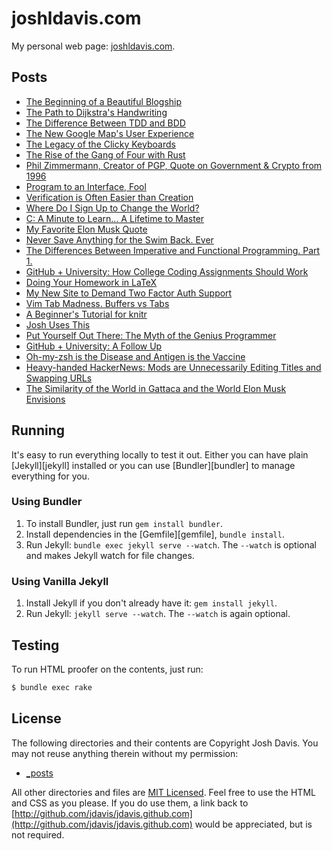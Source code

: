 joshldavis.com
==============

My personal web page: [joshldavis.com](http://joshldavis.com).

## Posts

- [The Beginning of a Beautiful Blogship][post1]
- [The Path to Dijkstra's Handwriting][post2]
- [The Difference Between TDD and BDD][post3]
- [The New Google Map's User Experience][post4]
- [The Legacy of the Clicky Keyboards][post5]
- [The Rise of the Gang of Four with Rust][post6]
- [Phil Zimmermann, Creator of PGP, Quote on Government & Crypto from 1996][post7]
- [Program to an Interface, Fool][post8]
- [Verification is Often Easier than Creation][post9]
- [Where Do I Sign Up to Change the World?][post10]
- [C: A Minute to Learn... A Lifetime to Master][post11]
- [My Favorite Elon Musk Quote][post12]
- [Never Save Anything for the Swim Back. Ever][post13]
- [The Differences Between Imperative and Functional Programming. Part 1.][post14]
- [GitHub + University: How College Coding Assignments Should Work][post15]
- [Doing Your Homework in LaTeX][post16]
- [My New Site to Demand Two Factor Auth Support][post17]
- [Vim Tab Madness. Buffers vs Tabs][post18]
- [A Beginner's Tutorial for knitr][post19]
- [Josh Uses This][post20]
- [Put Yourself Out There: The Myth of the Genius Programmer][post21]
- [GitHub + University: A Follow Up][post22]
- [Oh-my-zsh is the Disease and Antigen is the Vaccine][post23]
- [Heavy-handed HackerNews: Mods are Unnecessarily Editing Titles and Swapping URLs][post24]
- [The Similarity of the World in Gattaca and the World Elon Musk Envisions][post25]

## Running

It's easy to run everything locally to test it out. Either you can have plain
[Jekyll][jekyll] installed or you can use [Bundler][bundler] to manage
everything for you.

### Using Bundler

1. To install Bundler, just run `gem install bundler`.
2. Install dependencies in the [Gemfile][gemfile], `bundle install`.
3. Run Jekyll: `bundle exec jekyll serve --watch`. The `--watch` is optional and
   makes Jekyll watch for file changes.

### Using Vanilla Jekyll

1. Install Jekyll if you don't already have it: `gem install jekyll`.
2. Run Jekyll: `jekyll serve --watch`. The `--watch` is again optional.

## Testing
To run HTML proofer on the contents, just run:

```bash
$ bundle exec rake
```

## License

The following directories and their contents are Copyright Josh Davis. You may
not reuse anything therein without my permission:

- [\_posts](_posts/)

All other directories and files are [MIT Licensed](LICENSE). Feel free to use
the HTML and CSS as you please. If you do use them, a link back to
[http://github.com/jdavis/jdavis.github.com](http://github.com/jdavis/jdavis.github.com)
would be appreciated, but is not required.

[post1]: http://joshldavis.com/2013/05/11/beginning-of-a-beautiful-blogship/
[post2]: http://joshldavis.com/2013/05/20/the-path-to-dijkstras-handwriting/
[post3]: http://joshldavis.com/2013/05/27/difference-between-tdd-and-bdd/
[post4]: http://joshldavis.com/2013/06/02/google-maps-new-user-experience/
[post5]: http://joshldavis.com/2013/06/09/the-legacy-of-the-clicky-keyboards/
[post6]: http://joshldavis.com/2013/06/16/the-rise-of-the-gang-of-four-with-rust/
[post7]: http://joshldavis.com/2013/06/22/phil-zimmerman-creator-of-pgp-quote-on-government-and-crypto-from-1996/
[post8]: http://joshldavis.com/2013/07/01/program-to-an-interface-fool/
[post9]: http://joshldavis.com/2013/07/07/verification-is-often-easier-than-creation/
[post10]: http://joshldavis.com/2013/07/17/where-do-i-sign-up-to-change-the-world/
[post11]: http://joshldavis.com/2013/07/24/c-a-minute-to-learn-a-lifetime-to-master/
[post12]: http://joshldavis.com/2013/08/11/my-favorite-elon-musk-quote/
[post13]: http://joshldavis.com/2013/08/31/never-save-anything-for-the-swim-back/
[post14]: http://joshldavis.com/2013/09/30/difference-between-imperative-and-functional-part-1/
[post15]: http://joshldavis.com/2014/01/19/github-university-how-college-assignments-should-work/
[post16]: http://joshldavis.com/2014/02/12/doing-your-homework-in-latex/
[post17]: http://joshldavis.com/2014/03/15/demand-two-factor-auth-support/
[post18]: http://joshldavis.com/2014/04/05/vim-tab-madness-buffers-vs-tabs/
[post19]: http://joshldavis.com/2014/04/12/beginners-tutorial-for-knitr/
[post20]: http://joshldavis.com/2014/05/15/uses-this/
[post21]: http://joshldavis.com/2014/06/13/put-yourself-out-there/
[post22]: http://joshldavis.com/2014/06/30/github-university-follow-up/
[post23]: https://joshldavis.com/2014/07/26/oh-my-zsh-is-a-disease-antigen-is-the-vaccine/
[post24]: https://joshldavis.com/2014/10/03/heavy-handed-hackernews/
[post25]: https://joshldavis.com/2014/10/11/the-similarity-of-the-world-in-gattaca-and-the-world-elon-musk-envisions/
